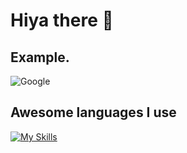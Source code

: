 # Hiya there 👋


## Example.

![Google](https://img.shields.io/badge/googles-4285F4?style=for-the-badge&logo=google&logoColor=white)

## Awesome languages I use

[![My Skills](https://skillicons.dev/icons?i=js,html,css,php,wordpress)](https://skillicons.dev)



<!--
**elchonger/elchonger** is a ✨ _special_ ✨ repository because its `README.md` (this file) appears on your GitHub profile.

Here are some ideas to get you started:

- 🔭 I’m currently working on ...
- 🌱 I’m currently learning ...
- 👯 I’m looking to collaborate on ...
- 🤔 I’m looking for help with ...
- 💬 Ask me about ...
- 📫 How to reach me: ...
- 😄 Pronouns: ...
- ⚡ Fun fact: ...
-->
